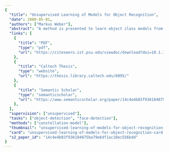 ```yaml
---
{
  "title": "Unsupervised Learning of Models for Object Recognition",
  "date": 2000-05-01,
  "authors": ["Markus Weber"],
  "abstract": "A method is presented to learn object class models from unlabeled and unsegmented cluttered scenes for the purpose of visual object recognition. The variability across a class of objects is modeled in a principled way, treating objects as flexible constellations of rigid parts (features). Variability is represented by a joint probability density function (pdf) on the shape of the constellation and the output of part detectors. Corresponding \"constellation models\" can be learned in a completely unsupervised fashion. In a first stage, the learning method automatically identifies distinctive parts in the training set by applying a clustering algorithm to patterns selected by an interest operator. It then learns the statistical shape model using expectation maximization. Mixtures of constellation models can be defined and applied to \"discover\" object categories in an unsupervised manner. The method achieves very good classification results on human faces, cars, leaves, handwritten letters, and cartoon characters.",
  "links": [
    {
      "title": "PDF",
      "type": "pdf",
      "url": "https://citeseerx.ist.psu.edu/viewdoc/download?doi=10.1.1.90.8680&rep=rep1&type=pdf"
    },
    {
      "title": "Caltech Thesis",
      "type": "website",
      "url": "https://thesis.library.caltech.edu/6095/"
    },
    {
      "title": "Semantic Scholar",
      "type": "semanticscholar",
      "url": "https://www.semanticscholar.org/paper/14c4e4b83f936184875ba79e6df1ac10ec556bdd"
    },
  ],
  "supervision": ["unsupervised"],
  "tasks": ["object-detection", "face-detection"],
  "methods": ["constellation-model"],
  "thumbnail": "unsupervised-learning-of-models-for-object-recognition-thumb.jpg",
  "card": "unsupervised-learning-of-models-for-object-recognition-card.jpg",
  "s2_paper_id": "14c4e4b83f936184875ba79e6df1ac10ec556bdd"
}
---
```

